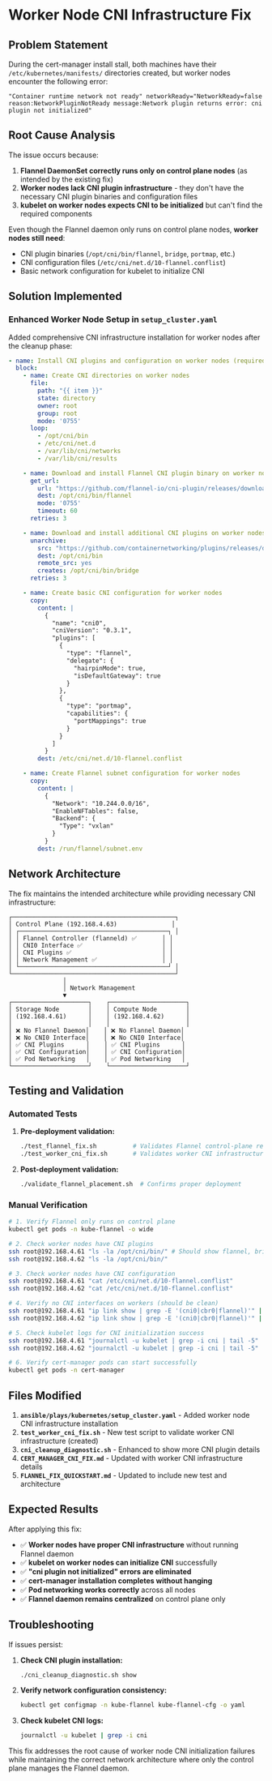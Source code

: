 # Worker Node CNI Infrastructure Fix

## Problem Statement

During the cert-manager install stall, both machines have their `/etc/kubernetes/manifests/` directories created, but worker nodes encounter the following error:

```
"Container runtime network not ready" networkReady="NetworkReady=false reason:NetworkPluginNotReady message:Network plugin returns error: cni plugin not initialized"
```

## Root Cause Analysis

The issue occurs because:

1. **Flannel DaemonSet correctly runs only on control plane nodes** (as intended by the existing fix)
2. **Worker nodes lack CNI plugin infrastructure** - they don't have the necessary CNI plugin binaries and configuration files
3. **kubelet on worker nodes expects CNI to be initialized** but can't find the required components

Even though the Flannel daemon only runs on control plane nodes, **worker nodes still need**:
- CNI plugin binaries (`/opt/cni/bin/flannel`, `bridge`, `portmap`, etc.)
- CNI configuration files (`/etc/cni/net.d/10-flannel.conflist`)
- Basic network configuration for kubelet to initialize CNI

## Solution Implemented

### Enhanced Worker Node Setup in `setup_cluster.yaml`

Added comprehensive CNI infrastructure installation for worker nodes after the cleanup phase:

```yaml
- name: Install CNI plugins and configuration on worker nodes (required for kubelet)
  block:
    - name: Create CNI directories on worker nodes
      file:
        path: "{{ item }}"
        state: directory
        owner: root
        group: root
        mode: '0755'
      loop:
        - /opt/cni/bin
        - /etc/cni/net.d
        - /var/lib/cni/networks
        - /var/lib/cni/results

    - name: Download and install Flannel CNI plugin binary on worker nodes
      get_url:
        url: "https://github.com/flannel-io/cni-plugin/releases/download/v1.7.1/flannel-amd64"
        dest: /opt/cni/bin/flannel
        mode: '0755'
        timeout: 60
      retries: 3

    - name: Download and install additional CNI plugins on worker nodes
      unarchive:
        src: "https://github.com/containernetworking/plugins/releases/download/v1.3.0/cni-plugins-linux-amd64-v1.3.0.tgz"
        dest: /opt/cni/bin
        remote_src: yes
        creates: /opt/cni/bin/bridge
      retries: 3

    - name: Create basic CNI configuration for worker nodes
      copy:
        content: |
          {
            "name": "cni0",
            "cniVersion": "0.3.1",
            "plugins": [
              {
                "type": "flannel",
                "delegate": {
                  "hairpinMode": true,
                  "isDefaultGateway": true
                }
              },
              {
                "type": "portmap",
                "capabilities": {
                  "portMappings": true
                }
              }
            ]
          }
        dest: /etc/cni/net.d/10-flannel.conflist

    - name: Create Flannel subnet configuration for worker nodes
      copy:
        content: |
          {
            "Network": "10.244.0.0/16",
            "EnableNFTables": false,
            "Backend": {
              "Type": "vxlan"
            }
          }
        dest: /run/flannel/subnet.env
```

## Network Architecture

The fix maintains the intended architecture while providing necessary CNI infrastructure:

```
┌─────────────────────────────────────────────┐
│ Control Plane (192.168.4.63)               │
│ ┌─────────────────────────────────────────┐ │
│ │ Flannel Controller (flanneld) ✅       │ │
│ │ CNI0 Interface ✅                      │ │
│ │ CNI Plugins ✅                         │ │
│ │ Network Management ✅                  │ │
│ └─────────────────────────────────────────┘ │
└─────────────────────────────────────────────┘
               │
               │ Network Management
               ▼
┌─────────────────────┐    ┌─────────────────────┐
│ Storage Node        │    │ Compute Node        │
│ (192.168.4.61)      │    │ (192.168.4.62)      │
│                     │    │                     │
│ ❌ No Flannel Daemon│    │ ❌ No Flannel Daemon│
│ ❌ No CNI0 Interface│    │ ❌ No CNI0 Interface│
│ ✅ CNI Plugins      │    │ ✅ CNI Plugins      │
│ ✅ CNI Configuration│    │ ✅ CNI Configuration│
│ ✅ Pod Networking   │    │ ✅ Pod Networking   │
└─────────────────────┘    └─────────────────────┘
```

## Testing and Validation

### Automated Tests

1. **Pre-deployment validation:**
   ```bash
   ./test_flannel_fix.sh          # Validates Flannel control-plane restriction
   ./test_worker_cni_fix.sh       # Validates worker CNI infrastructure
   ```

2. **Post-deployment validation:**
   ```bash
   ./validate_flannel_placement.sh  # Confirms proper deployment
   ```

### Manual Verification

```bash
# 1. Verify Flannel only runs on control plane
kubectl get pods -n kube-flannel -o wide

# 2. Check worker nodes have CNI plugins
ssh root@192.168.4.61 "ls -la /opt/cni/bin/" # Should show flannel, bridge, portmap
ssh root@192.168.4.62 "ls -la /opt/cni/bin/"

# 3. Check worker nodes have CNI configuration
ssh root@192.168.4.61 "cat /etc/cni/net.d/10-flannel.conflist"
ssh root@192.168.4.62 "cat /etc/cni/net.d/10-flannel.conflist"

# 4. Verify no CNI interfaces on workers (should be clean)
ssh root@192.168.4.61 "ip link show | grep -E '(cni0|cbr0|flannel)'" || echo "Clean ✅"
ssh root@192.168.4.62 "ip link show | grep -E '(cni0|cbr0|flannel)'" || echo "Clean ✅"

# 5. Check kubelet logs for CNI initialization success
ssh root@192.168.4.61 "journalctl -u kubelet | grep -i cni | tail -5"
ssh root@192.168.4.62 "journalctl -u kubelet | grep -i cni | tail -5"

# 6. Verify cert-manager pods can start successfully
kubectl get pods -n cert-manager
```

## Files Modified

1. **`ansible/plays/kubernetes/setup_cluster.yaml`** - Added worker node CNI infrastructure installation
2. **`test_worker_cni_fix.sh`** - New test script to validate worker CNI infrastructure (created)
3. **`cni_cleanup_diagnostic.sh`** - Enhanced to show more CNI plugin details
4. **`CERT_MANAGER_CNI_FIX.md`** - Updated with worker CNI infrastructure details
5. **`FLANNEL_FIX_QUICKSTART.md`** - Updated to include new test and architecture

## Expected Results

After applying this fix:

- ✅ **Worker nodes have proper CNI infrastructure** without running Flannel daemon
- ✅ **kubelet on worker nodes can initialize CNI** successfully
- ✅ **"cni plugin not initialized" errors are eliminated**
- ✅ **cert-manager installation completes without hanging**
- ✅ **Pod networking works correctly** across all nodes
- ✅ **Flannel daemon remains centralized** on control plane only

## Troubleshooting

If issues persist:

1. **Check CNI plugin installation:**
   ```bash
   ./cni_cleanup_diagnostic.sh show
   ```

2. **Verify network configuration consistency:**
   ```bash
   kubectl get configmap -n kube-flannel kube-flannel-cfg -o yaml
   ```

3. **Check kubelet CNI logs:**
   ```bash
   journalctl -u kubelet | grep -i cni
   ```

This fix addresses the root cause of worker node CNI initialization failures while maintaining the correct network architecture where only the control plane manages the Flannel daemon.